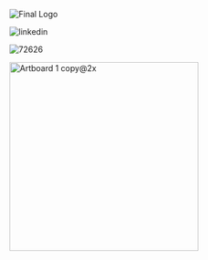 
![Final Logo](https://github.com/yamanrajab90/simple-statistics/assets/102862314/60402ba4-a838-4542-852f-ae6d4b172346)



![linkedin](https://github.com/yamanrajab90/simple-statistics/assets/102862314/f42d55ee-ee24-40c0-931e-c2c23c915140)

![72626](https://github.com/yamanrajab90/simple-statistics/assets/102862314/0374473a-3148-4777-be10-d1c1d1244bd6) 

<img width="331" alt="Artboard 1 copy@2x" src="https://github.com/yamanrajab90/simple-statistics/assets/102862314/5478e17c-937b-4d52-87ff-108f1a86552d">

